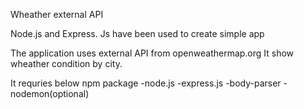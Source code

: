 Wheather external API

Node.js and Express. Js have been used to create simple app

The application uses external API from openweathermap.org
It show wheather condition by city.

It requries below npm package
-node.js
-express.js
-body-parser
-nodemon(optional)

